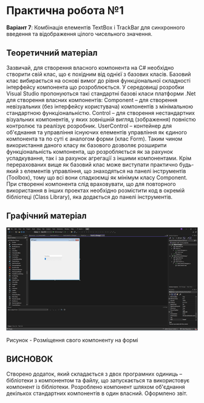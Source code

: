 # Практична робота №1
**Варіант 7**: Комбінація елементів TextBox і TrackBar для синхронного введення та відображення цілого чисельного значення.
## Теоретичний матеріал
Зазвичай, для створення власного компонента на C# необхідно створити свій клас, що є похідним від однієї з базових класів. Базовий клас вибирається на основі вимог до рівня функціональної складності інтерфейсу компонента що розроблюється. У середовищі розробки Visual Studio пропонуються такі стандартні базові класи платформи .Net для створення власних компонентів:
Component – для створення невізуальних (без інтерфейсу користувача) компонентів з мінімальною стандартною функціональністю.
Control – для створення нестандартних візуальних компонентів, у яких зовнішній вигляд (зображення) повністю контролює та реалізує розробник.
UserControl – контейнер для об'єднання та управління існуючих елементів управління як єдиного компонента та по суті є аналогом форми (клас Form). Таким чином використання даного класу як базового дозволяє розширити функціональність компонента, що розробляється як за рахунок успадкування, так і за рахунок агрегації з іншими компонентами.
Крім перерахованих вище як базовий клас може виступати практично будь-який з елементів управління, що знаходяться на панелі інструментів (Toolbox), тому що всі вони спадкоємці як мінімум класу Component.
При створенні компонента слід враховувати, що для повторного використання в інших проектах необхідно розмістити код в окремій бібліотеці (Class Library), яка додається до панелі інструментів.
## Графічний матеріал
![imahe](/practice1image.png)

Рисунок - Розміщення свого компоненту на формі
## ВИСНОВОК
Створено додаток, який складається з двох програмних одиниць – бібліотеки з компонентом та файлу, що запускається та використовує компонент із бібліотеки. Розроблено компонент шляхом об'єднання декількох стандартних компонентів в один власний. Оформлено звіт.
